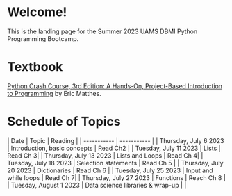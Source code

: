 # Welcome!

This is the landing page for the Summer 2023 UAMS DBMI Python Programming Bootcamp.

# Textbook

[Python Crash Course, 3rd Edition: A Hands-On, Project-Based Introduction to Programming](https://www.amazon.com/Python-Crash-Course-Eric-Matthes/dp/1718502702) by Eric Matthes.
 



# Schedule of Topics

| Date      | Topic | Reading |
| ----------- | ----------- |
| Thursday, July 6 2023      | Introduction, basic concepts	| Read Ch2      |
| Tuesday, July 11 2023   | Lists     | Read Ch 3|
| Thursday, July 13 2023   | Lists and Loops        | Read Ch 4|
| Tuesday, July 18 2023   | Selection statements        | Read Ch 5 |
| Thursday, July 20 2023   | Dictionaries        | Read Ch 6 |
| Tuesday, July 25 2023   | Input and while loops        | Read Ch 7|
| Thursday, July 27 2023   | Functions        | Reach Ch 8 |
| Tuesday, August 1 2023   | Data science libraries & wrap-up        | |

